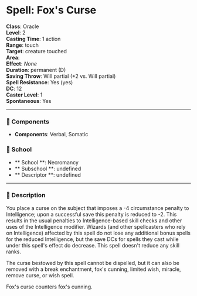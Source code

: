 
# Spell: Fox's Curse
**Class**: Oracle  
**Level**: 2  
**Casting Time**: 1 action  
**Range**: touch  
**Target**: creature touched  
**Area**:   
**Effect**: _None_  
**Duration**: permanent (D)  
**Saving Throw**: Will partial (+2 vs. Will partial)  
**Spell Resistance**: Yes (yes)  
**DC**: 12  
**Caster Level**: 1  
**Spontaneous**: Yes

---

### 🔮 Components
- **Components**: Verbal, Somatic

### 🏫 School
- ** School **: Necromancy
- ** Subschool **: undefined
- ** Descriptor **: undefined
---

### 📜 Description
You place a curse on the subject that imposes a -4 circumstance penalty to Intelligence; upon a successful save this penalty is reduced to -2. This results in the usual penalties to Intelligence-based skill checks and other uses of the Intelligence modifier. Wizards (and other spellcasters who rely on Intelligence) affected by this spell do not lose any additional bonus spells for the reduced Intelligence, but the save DCs for spells they cast while under this spell's effect do decrease. This spell doesn't reduce any skill ranks.

The curse bestowed by this spell cannot be dispelled, but it can also be removed with a break enchantment, fox's cunning, limited wish, miracle, remove curse, or wish spell. 

Fox's curse counters fox's cunning.
